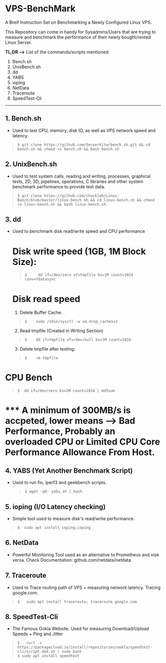 # VPS-BenchMark
A Breif Instruction Set on Benchmarking a Newly Configured Linux VPS.

This Repository can come in handy for Sysadmins/Users that are trying to measure and benchmark the performance of their newly bought/rented Linux Server.

**TL;DR -->**
List of the commands/scripts mentioned:
 1. Bench.sh
 2. UnixBench.sh
 3. dd
 4. YABS
 5. ioping
 6. NetData
 7. Traceroute
 8. SpeedTest-Cli

----
## **1. Bench.sh**
   - Used to test CPU, memory, disk IO, as well as VPS network speed and latency.
>     $ git clone https://github.com/ServerKite/bench.sh.git && cd bench.sh && chmod +x bench.sh && bash bench.sh
     
     

## **2. UnixBench.sh**
   - Used to test system calls, reading and writing, processes, graphical tests, 2D, 3D, pipelines, operations, C libraries and other system benchmark performance to provide test data.
>     $ git clone https://github.com/chuckleb/Linux-Bench/blob/master/linux-bench.sh && cd linux-bench.sh && chmod +x linux-bench.sh && bash linux-bench.sh

     

## **3. dd**
   - Used to benchmark disk read/write speed and CPU performance
     # Disk write speed (1GB, 1M Block Size):
     >     $     dd if=/dev/zero of=tmpfile bs=1M count=1024 conv=fdatasync

     # Disk read speed
     1. Delete Buffer Cache:
     >     $    sudo /sbin/sysctl -w vm.drop_caches=3
     2. Read tmpfile (Created in Writing Section)
     >     $    dd if=tmpfile of=/dev/null bs=1M count=1024
     3. Delete tmpfile after testing:
     >     $    rm tmpfile
 
   # CPU Bench
   >     $  dd if=/dev/zero bs=1M count=1024 | md5sum
  # *** A minimum of 300MB/s is accpeted, lower means --> Bad Performance, Probably an overloaded CPU or Limited CPU Core Performance Allowance From Host.
   


## **4. YABS (Yet Another Benchmark Script)**
   - Used to run fio, iperf3 and geekbench scripts.
     >     $ wget -qO- yabs.sh | bash


## **5. ioping (I/O Latency checking)**
   - Simple tool used to measure disk's read/write performance.
   >     $  sudo apt install ioping;ioping


## **6. NetData**
   - Powerful Monitoring Tool used as an alternative to Prometheus and vise versa.
     Check Documentation: github.com/netdata/netdata


## **7. Traceroute**
   - Used to Trace routing path of VPS + measuring network latency.
     Tracing google.com:
   >     $   sudo apt install traceroute; traceroute google.com


## **8. SpeedTest-Cli**
   - The Famous Ookla Website. Used for measuring Download/Upload Speeds + Ping and Jitter
   >     $   curl -s https://packagecloud.io/install/repositories/ookla/speedtest-cli/script.deb.sh | sudo bash
   >     $ sudo apt install speedtest

